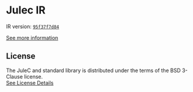 # Julec IR

IR version: [`95f37f7d84`](https://github.com/julelang/jule/tree/95f37f7d8494230e0cdd883e88bbe774fada72ec)

[See more information](https://manual.jule.dev/getting-started/install-from-source/compile-from-ir.html)

## License

The JuleC and standard library is distributed under the terms of the BSD 3-Clause license. \
[See License Details](./LICENSE)
